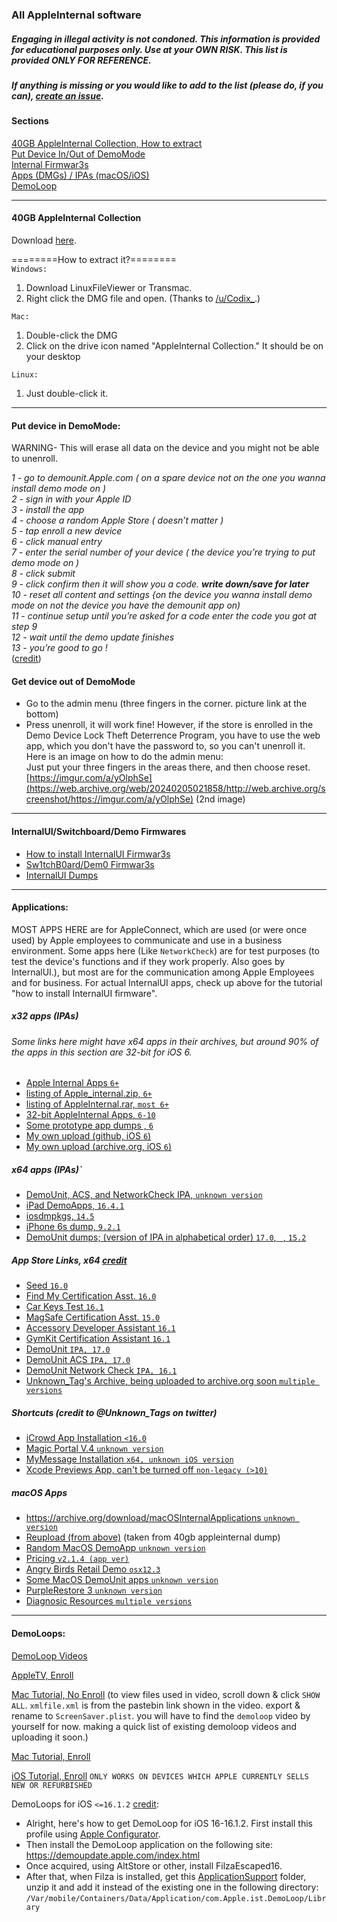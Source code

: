 
### All AppleInternal software
##### Engaging in illegal activity is not condoned. This information is provided for __*educational purposes only*__. Use at your ***OWN RISK***. This list is provided *ONLY FOR REFERENCE*.
##### If anything is missing or you would like to add to the list (please do, if you can), [create an issue](https://github.com/cc7623/cc7623.github.io/labels/appleinternal%20addition%2Ffix).

#### Sections
[40GB AppleInternal Collection, How to extract](https://cc7623.github.io/articles/appleinternal-list#40gb-appleinternal-collection)  
[Put Device In/Out of DemoMode](https://cc7623.github.io/articles/appleinternal-list#put-device-in-demomode)  
[Internal Firmwar3s](https://cc7623.github.io/articles/appleinternal-list#put-device-in-demomode)  
[Apps (DMGs) / IPAs (macOS/iOS)](https://cc7623.github.io/articles/appleinternal-list#applications)  
[DemoLoop](https://cc7623.github.io/articles/appleinternal-list#demoloops)

***

#### 40GB AppleInternal Collection

Download [here](https://archive.org/details/apple-internal-collection).  

========How to extract it?========  
`Windows:`  
1. Download LinuxFileViewer or Transmac.
2. Right click the DMG file and open.
(Thanks to [/u/Codix_](https://www.reddit.com/r/Apple_Internal/comments/tfvwh1/comment/kjbn81z/?utm_source=share&utm_medium=web3x&utm_name=web3xcss&utm_term=1&utm_content=share_button).)

`Mac:`
1. Double-click the DMG
2. Click on the drive icon named "AppleInternal Collection." It should be on your desktop

`Linux:`
1. Just double-click it.

***

#### Put device in DemoMode:

WARNING- This will erase all data on the device and you might not be able to unenroll.

*1 - go to demounit.Apple.com ( on a spare device not on the one you wanna install demo mode on )  
2 - sign in with your Apple ID  
3 - install the app  
4 - choose a random Apple Store ( doesn’t matter )  
5 - tap enroll a new device  
6 - click manual entry  
7 - enter the serial number of your device ( the device you’re trying to put demo mode on )  
8 - click submit  
9 - click confirm then it will show you a code. **write down/save for later**  
10 - reset all content and settings {on the device you wanna install demo mode on not the device you have the demounit app on)  
11 - continue setup until you’re asked for a code enter the code you got at step 9  
12 - wait until the demo update finishes  
13 - you’re good to go !*  
([credit](https://web.archive.org/web/20240205022229/http://web.archive.org/screenshot/https://www.reddit.com/r/Apple_Internal/comments/13ixfa7/comment/jkehx91/?utm_name=web3xcss))

#### Get device out of DemoMode

- Go to the admin menu (three fingers in the corner. picture link at the bottom)
- Press unenroll, it will work fine! However, if the store is enrolled in the Demo Device Lock Theft Deterrence Program, you have to use the web app, which you don't have the password to, so you can't unenroll it.  
Here is an image on how to do the admin menu:  
Just put your three fingers in the areas there, and then choose reset.  
[https://imgur.com/a/yOlphSe](https://web.archive.org/web/20240205021858/http://web.archive.org/screenshot/https://imgur.com/a/yOlphSe) (2nd image)

***

#### InternalUI/Switchboard/Demo Firmwares

- [How to install InternalUI Firmwar3s](https://cc7623.github.io/internaluifirmware.html)  
- [Sw1tchB0ard/Dem0 Firmwar3s](https://archive.org/download/appintfirmwar3s)  
- [InternalUI Dumps](https://cc7623.github.io/internalui-list)  

***

#### Applications:  

MOST APPS HERE are for AppleConnect, which are used (or were once used) by Apple employees to communicate and use in a business environment. Some apps here (Like `NetworkCheck`) are for test purposes (to test the device's functions and if they work properly. Also goes by InternalUI.), but most are for the communication among Apple Employees and for business. For actual InternalUI apps, check up above for the tutorial "how to install InternalUI firmware".

##### x32 apps (IPAs)  
###### Some links here might have x64 apps in their archives, but around 90% of the apps in this section are 32-bit for iOS 6.
- [Apple Internal Apps `6+`](https://archive.org/download/troubleshoot-plan-genius-v-1.0)
- [listing of Apple_internal.zip, `6+`](https://ia601203.us.archive.org/view_archive.php?archive=/7/items/apple-internal/Apple_internal.zip)
- [listing of AppleInternal.rar, `most 6+`](https://ia800502.us.archive.org/view_archive.php?archive=/11/items/Apple-Internal-IPAs/AppleInternal.rar)
- [32-bit AppleInternal Apps, `6-10`](https://ia902607.us.archive.org/view_archive.php?archive=/12/items/i-os-apps-20230603-t-195539-z-001/iOS%20Apps-20230603T195539Z-001.zip)
- [Some prototype app dumps , `6`](https://github.com/cc7623/AppleIntApps/releases/tag/v1.0)
- [My own upload (github, iOS `6`)](https://github.com/cc7623/AppleIntApps/releases/tag/v2.0)
- [My own upload (archive.org, iOS `6`)](https://archive.org/details/apple-internal-collection-reupload)

##### x64 apps (IPAs)`
- [DemoUnit, ACS, and NetworkCheck IPA, `unknown version`](https://archive.org/download/demo-unit-v-2.3-5496-prod)
- [iPad DemoApps, `16.4.1`](https://web.archive.org/web/20230815000000*/https://cdn.thanos.lol/demoapps.zip)
- [iosdmpkgs, `14.5`](https://archive.org/download/iosdmpkgs)
- [iPhone 6s dump, `9.2.1`](https://archive.org/details/imovie_202401)
- [DemoUnit dumps; (version of IPA in alphabetical order) `17.0`, ` `, `15.2`](https://archive.org/download/appledemounit)

##### App Store Links, x64 [credit](https://web.archive.org/web/20240212231956/https://old.reddit.com/r/Apple_Internal/comments/1ao7u00/the_apple_internal_apps_ive_got_installed/)
- [Seed `16.0`](https://apps.apple.com/us/app/seed/id6449049254)
- [Find My Certification Asst. `16.0`](https://apps.apple.com/us/app/find-my-certification-asst/id1532296125)
- [Car Keys Test `16.1`](https://apps.apple.com/us/app/car-keys-tests/id1635860023)
- [MagSafe Certification Asst. `15.0`](https://apps.apple.com/us/app/magsafe-certification-asst/id1533467908)
- [Accessory Developer Assistant `16.1`](https://apps.apple.com/us/app/accessory-developer-assistant/id1635862694)
- [GymKit Certification Assistant `16.1`](https://apps.apple.com/en/app/gymkit-certification-assistant/id1537439501)
- [DemoUnit `IPA, 17.0`](https://demounit.apple.com/views/com.apple.ist.DemoUnit-iOS/download)
- [DemoUnit ACS `IPA, 17.0`](https://demounit.apple.com/views/com.apple.ist.acs/download)
- [DemoUnit Network Check `IPA, 16.1`](https://demounit.apple.com/views/com.apple.ist.networkcheck/download)
- [Unknown_Tag's Archive, being uploaded to archive.org soon `multiple versions`](https://mega.nz/folder/RIwwhYiL#gBtcgj5jfhJFuxO9bv4L2A)

##### Shortcuts (credit to @Unknown_Tags on twitter)
- [iCrowd App Installation `<16.0`](https://www.icloud.com/shortcuts/721d2c6b605f4f2ebfc9e14a82edb3ca)
- [Magic Portal V.4 `unknown version`](https://www.icloud.com/shortcuts/88676e38eb24464bbe978ef85292a7e8)
- [MyMessage Installation `x64, unknown iOS version`](https://www.icloud.com/shortcuts/719da519c3c6484ca8ba1641adfc6bb9)
- [Xcode Previews App, can't be turned off `non-legacy (>10)`](https://unknownarchive.netlify.app/page11#:~:text=Xcode%20Previews%20Application%20Shortcut%C2%A0)

##### macOS Apps
- [https://archive.org/download/macOSInternalApplications `unknown version`](https://archive.org/download/macOSInternalApplications)
- [Reupload (from above)](https://github.com/cc7623/AppleIntApps/releases/tag/3.0) (taken from 40gb appleinternal dump)
- [Random MacOS DemoApp `unknown version`](https://archive.org/details/macdoesthat)
- [Pricing `v2.1.4 (app ver)`](https://archive.org/download/com.apple.ist.windward-mac)
- [Angry Birds Retail Demo `osx12.3`](https://archive.org/download/com.rovio.abreloaded.retaildemo)
- [Some MacOS DemoUnit apps `unknown version`](https://archive.org/download/appledemounit)
- [PurpleRestore 3 `unknown version`](https://archive.org/details/PurpleRestore_3)
- [Diagnosic Resources `multiple versions`](https://archive.org/download/diagnostic-resources)

***

#### DemoLoops:

[DemoLoop Videos](https://archive.org/details/iphone_portrait_202402)

[AppleTV, Enroll](https://www.idownloadblog.com/2016/01/18/apple-tv-store-demo-mode/#:~:text=How%20to%20get%20into%20retail%20Demo%20Mode%20on%20Apple%20TV)

[Mac Tutorial, No Enroll](https://archive.org/details/no-enroll-mac-os-demoloop-apple-store-screen-saver-tutorial) (to view files used in video, scroll down & click `SHOW ALL`. `xmlfile.xml` is from the pastebin link shown in the video. export & rename to `ScreenSaver.plist`. you will have to find the `demoloop` video by yourself for now. making a quick list of existing demoloop videos and uploading it soon.)  

[Mac Tutorial, Enroll](https://archive.org/details/audioless-mac-os-dcota-demounit-tutorial)

[iOS Tutorial, Enroll](https://www.theiphonewiki.com/wiki/Screen_Saver#:~:text=Installation%20Link%3A%0Ahttps%3A//demoupdate.apple.com/index.html) `ONLY WORKS ON DEVICES WHICH APPLE CURRENTLY SELLS NEW OR REFURBISHED`

DemoLoops for iOS `<=16.1.2` [credit](https://twitter.com/Steph63163/status/1627215122308497408):
- Alright, here's how to get DemoLoop for iOS 16-16.1.2.  First install this profile using [Apple Configurator](https://ia800200.us.archive.org/view_archive.php?archive=/31/items/apple-partner-demo-june-2024v-1.mobileprovision_202402/Apple%20Partner%20Demo%20June%202024v1.mobileprovision.zip).
- Then install the DemoLoop application on the following site: https://demoupdate.apple.com/index.html
- Once acquired, using AltStore or other, install FilzaEscaped16.
- After that, when Filza is installed, get this [ApplicationSupport](https://archive.org/details/application-support_202402) folder, unzip it and add it instead of the existing one in the following directory: `/Var/mobile/Containers/Data/Application/com.Apple.ist.DemoLoop/Library`
